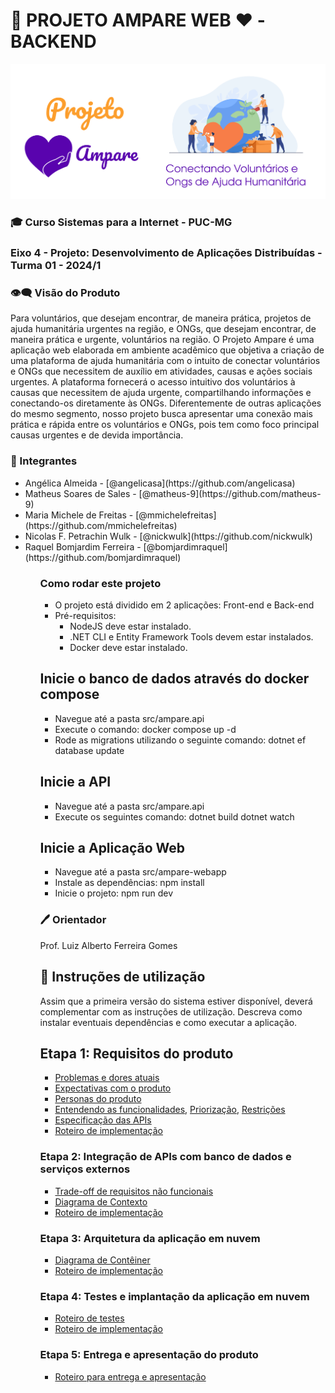 # 🤲 PROJETO AMPARE WEB ❤️ - BACKEND

![Banner Projeto Ampare](/docs/figuras/banner-readme.png)

### 🎓 Curso Sistemas para a Internet - PUC-MG

### Eixo 4 - Projeto: Desenvolvimento de Aplicações Distribuídas - Turma 01 - 2024/1

### 👁️‍🗨️ Visão do Produto

Para voluntários, que desejam encontrar, de maneira prática, projetos de ajuda humanitária urgentes na região, e ONGs, que desejam encontrar, de maneira prática e urgente, voluntários na região. O Projeto Ampare é uma aplicação web elaborada em ambiente acadêmico que objetiva a criação de uma plataforma de ajuda humanitária com o intuito de conectar voluntários e ONGs que necessitem de auxílio em atividades, causas e ações sociais urgentes. A plataforma fornecerá o acesso intuitivo dos voluntários à causas que necessitem de ajuda urgente, compartilhando informações e conectando-os diretamente às ONGs. Diferentemente de outras aplicações do mesmo segmento, nosso projeto busca apresentar uma conexão mais prática e rápida entre os voluntários e ONGs, pois tem como foco principal causas urgentes e de devida importância.

### 🧠 Integrantes

<ul>
<li>Angélica Almeida - [@angelicasa](https://github.com/angelicasa)
<li>Matheus Soares de Sales - [@matheus-9](https://github.com/matheus-9)
<li>Maria Michele de Freitas - [@mmichelefreitas](https://github.com/mmichelefreitas)
<li>Nicolas F. Petrachin Wulk - [@nickwulk](https://github.com/nickwulk)
<li>Raquel Bomjardim Ferreira - [@bomjardimraquel](https://github.com/bomjardimraquel)
<ul>

### Como rodar este projeto

- O projeto está dividido em 2 aplicações: Front-end e Back-end
- Pré-requisitos:
  - NodeJS deve estar instalado.
  - .NET CLI e Entity Framework Tools devem estar instalados.
  - Docker deve estar instalado.

## Inicie o banco de dados através do docker compose

- Navegue até a pasta src/ampare.api
- Execute o comando:
  docker compose up -d
- Rode as migrations utilizando o seguinte comando:
  dotnet ef database update

## Inicie a API

- Navegue até a pasta src/ampare.api
- Execute os seguintes comando:
  dotnet build
  dotnet watch

## Inicie a Aplicação Web

- Navegue até a pasta src/ampare-webapp
- Instale as dependências:
  npm install
- Inicie o projeto:
  npm run dev

### 🖊️ Orientador

Prof. Luiz Alberto Ferreira Gomes

## 📝 Instruções de utilização

Assim que a primeira versão do sistema estiver disponível, deverá complementar com as instruções de utilização. Descreva como instalar eventuais dependências e como executar a aplicação.

## Etapa 1: Requisitos do produto

- [Problemas e dores atuais](docs/01-problemas.md)
- [Expectativas com o produto](docs/02-expectativas.md)
- [Personas do produto](docs/03-personas.md)
- [Entendendo as funcionalidades](docs/04-funcionalidades.md), [Priorização](docs/04-priorizacao.md), [Restrições](docs/04-restricoes.md)
- [Especificação das APIs](docs/05-apis.md)
- [Roteiro de implementação](docs/roteiro-de-implementacao.md)

### Etapa 2: Integração de APIs com banco de dados e serviços externos

- [Trade-off de requisitos não funcionais](docs/tradeoffs.md)
- [Diagrama de Contexto](docs/diagrama-de-contexto.md)
- [Roteiro de implementação](docs/roteiro-de-implementacao.md)

### Etapa 3: Arquitetura da aplicação em nuvem

- [Diagrama de Contêiner](docs/diagrama-de-conteiner.md)
- [Roteiro de implementação](docs/roteiro-de-implementacao.md)

### Etapa 4: Testes e implantação da aplicação em nuvem

- [Roteiro de testes](docs/roteiro-de-teste-e-deploy.md)
- [Roteiro de implementação](docs/roteiro-de-implementacao.md)

### Etapa 5: Entrega e apresentação do produto

- [Roteiro para entrega e apresentação](docs/roteiro-de-entrega-e-apresentacao.md)
